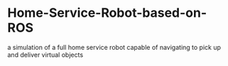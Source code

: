 # Home-Service-Robot-based-on-ROS
a simulation of a full home service robot capable of navigating to pick up and deliver virtual objects

